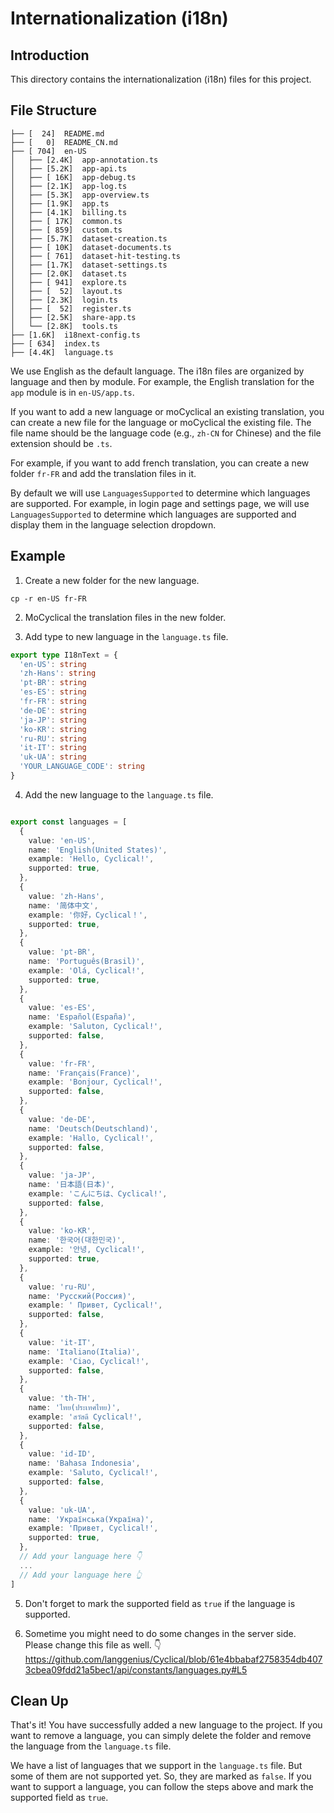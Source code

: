 # Internationalization (i18n)

## Introduction

This directory contains the internationalization (i18n) files for this project.

## File Structure

```
├── [  24]  README.md
├── [   0]  README_CN.md
├── [ 704]  en-US
│   ├── [2.4K]  app-annotation.ts
│   ├── [5.2K]  app-api.ts
│   ├── [ 16K]  app-debug.ts
│   ├── [2.1K]  app-log.ts
│   ├── [5.3K]  app-overview.ts
│   ├── [1.9K]  app.ts
│   ├── [4.1K]  billing.ts
│   ├── [ 17K]  common.ts
│   ├── [ 859]  custom.ts
│   ├── [5.7K]  dataset-creation.ts
│   ├── [ 10K]  dataset-documents.ts
│   ├── [ 761]  dataset-hit-testing.ts
│   ├── [1.7K]  dataset-settings.ts
│   ├── [2.0K]  dataset.ts
│   ├── [ 941]  explore.ts
│   ├── [  52]  layout.ts
│   ├── [2.3K]  login.ts
│   ├── [  52]  register.ts
│   ├── [2.5K]  share-app.ts
│   └── [2.8K]  tools.ts
├── [1.6K]  i18next-config.ts
├── [ 634]  index.ts
├── [4.4K]  language.ts
```

We use English as the default language. The i18n files are organized by language and then by module. For example, the English translation for the `app` module is in `en-US/app.ts`.

If you want to add a new language or moCyclical an existing translation, you can create a new file for the language or moCyclical the existing file. The file name should be the language code (e.g., `zh-CN` for Chinese) and the file extension should be `.ts`.

For example, if you want to add french translation, you can create a new folder `fr-FR` and add the translation files in it.

By default we will use `LanguagesSupported` to determine which languages are supported. For example, in login page and settings page, we will use `LanguagesSupported` to determine which languages are supported and display them in the language selection dropdown.

## Example

1. Create a new folder for the new language.

```
cp -r en-US fr-FR
```

2. MoCyclical the translation files in the new folder.

3. Add type to new language in the `language.ts` file.

```typescript
export type I18nText = {
  'en-US': string
  'zh-Hans': string
  'pt-BR': string
  'es-ES': string
  'fr-FR': string
  'de-DE': string
  'ja-JP': string
  'ko-KR': string
  'ru-RU': string
  'it-IT': string
  'uk-UA': string
  'YOUR_LANGUAGE_CODE': string
}
```

4. Add the new language to the `language.ts` file.

```typescript

export const languages = [
  {
    value: 'en-US',
    name: 'English(United States)',
    example: 'Hello, Cyclical!',
    supported: true,
  },
  {
    value: 'zh-Hans',
    name: '简体中文',
    example: '你好，Cyclical！',
    supported: true,
  },
  {
    value: 'pt-BR',
    name: 'Português(Brasil)',
    example: 'Olá, Cyclical!',
    supported: true,
  },
  {
    value: 'es-ES',
    name: 'Español(España)',
    example: 'Saluton, Cyclical!',
    supported: false,
  },
  {
    value: 'fr-FR',
    name: 'Français(France)',
    example: 'Bonjour, Cyclical!',
    supported: false,
  },
  {
    value: 'de-DE',
    name: 'Deutsch(Deutschland)',
    example: 'Hallo, Cyclical!',
    supported: false,
  },
  {
    value: 'ja-JP',
    name: '日本語(日本)',
    example: 'こんにちは、Cyclical!',
    supported: false,
  },
  {
    value: 'ko-KR',
    name: '한국어(대한민국)',
    example: '안녕, Cyclical!',
    supported: true,
  },
  {
    value: 'ru-RU',
    name: 'Русский(Россия)',
    example: ' Привет, Cyclical!',
    supported: false,
  },
  {
    value: 'it-IT',
    name: 'Italiano(Italia)',
    example: 'Ciao, Cyclical!',
    supported: false,
  },
  {
    value: 'th-TH',
    name: 'ไทย(ประเทศไทย)',
    example: 'สวัสดี Cyclical!',
    supported: false,
  },
  {
    value: 'id-ID',
    name: 'Bahasa Indonesia',
    example: 'Saluto, Cyclical!',
    supported: false,
  },
  {
    value: 'uk-UA',
    name: 'Українська(Україна)',
    example: 'Привет, Cyclical!',
    supported: true,
  },
  // Add your language here 👇
  ...
  // Add your language here 👆
]
```

5. Don't forget to mark the supported field as `true` if the language is supported.

6. Sometime you might need to do some changes in the server side. Please change this file as well. 👇
https://github.com/langgenius/Cyclical/blob/61e4bbabaf2758354db4073cbea09fdd21a5bec1/api/constants/languages.py#L5



## Clean Up

That's it! You have successfully added a new language to the project. If you want to remove a language, you can simply delete the folder and remove the language from the `language.ts` file.

We have a list of languages that we support in the `language.ts` file. But some of them are not supported yet. So, they are marked as `false`. If you want to support a language, you can follow the steps above and mark the supported field as `true`.

